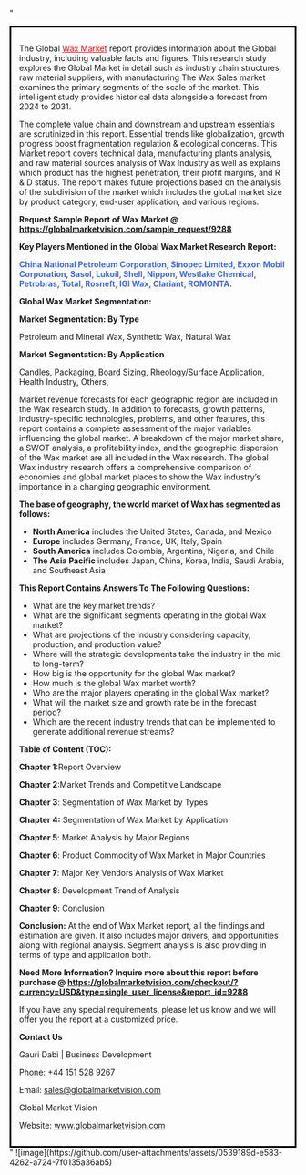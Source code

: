 "<div style='border: 3px solid black; padding: 1em;'>

The Global <a style='color: #ff0000;' href='https://globalmarketvision.com/reports/global-wax-market/9288'>Wax Market</a> report provides information about the Global industry, including valuable facts and figures. This research study explores the Global Market in detail such as industry chain structures, raw material suppliers, with manufacturing The Wax Sales market examines the primary segments of the scale of the market. This intelligent study provides historical data alongside a forecast from 2024 to 2031.

The complete value chain and downstream and upstream essentials are scrutinized in this report. Essential trends like globalization, growth progress boost fragmentation regulation &amp; ecological concerns. This Market report covers technical data, manufacturing plants analysis, and raw material sources analysis of Wax Industry as well as explains which product has the highest penetration, their profit margins, and R &amp; D status. The report makes future projections based on the analysis of the subdivision of the market which includes the global market size by product category, end-user application, and various regions.

<strong>Request Sample Report of Wax Market @</strong><strong> <a style='color: #ff0000;' href='https://globalmarketvision.com/sample_request/9288?utm_source=linkedinPulse&utm_medium=Dhiraj&utm_campaign=SN'><strong>https://globalmarketvision.com/sample_request/9288</strong></a></strong>

<strong>Key Players Mentioned in the Global Wax Market Research Report:</strong>

<strong style='color: #4169e1;'>China National Petroleum Corporation, Sinopec Limited, Exxon Mobil Corporation, Sasol, Lukoil, Shell, Nippon, Westlake Chemical, Petrobras, Total, Rosneft, IGI Wax, Clariant, ROMONTA.

</strong>

<strong>Global Wax Market Segmentation:</strong>

<strong>Market Segmentation: By Type</strong>

Petroleum and Mineral Wax, Synthetic Wax, Natural Wax

<strong>Market Segmentation: By Application</strong>

Candles, Packaging, Board Sizing, Rheology/Surface Application, Health Industry, Others,

Market revenue forecasts for each geographic region are included in the Wax research study. In addition to forecasts, growth patterns, industry-specific technologies, problems, and other features, this report contains a complete assessment of the major variables influencing the global market. A breakdown of the major market share, a SWOT analysis, a profitability index, and the geographic dispersion of the Wax market are all included in the Wax research. The global Wax industry research offers a comprehensive comparison of economies and global market places to show the Wax industry’s importance in a changing geographic environment.

<strong>The base of geography, the world market of Wax has segmented as follows:</strong>
<ul>
  <li><strong>North America</strong> includes the United States, Canada, and Mexico</li>
  <li><strong>Europe</strong> includes Germany, France, UK, Italy, Spain</li>
  <li><strong>South America</strong> includes Colombia, Argentina, Nigeria, and Chile</li>
  <li><strong>The Asia Pacific</strong> includes Japan, China, Korea, India, Saudi Arabia, and Southeast Asia</li>
</ul>
<strong>This Report Contains Answers To The Following Questions:</strong>
<ul>
  <li>What are the key market trends?</li>
  <li>What are the significant segments operating in the global Wax market?</li>
  <li>What are projections of the industry considering capacity, production, and production value?</li>
  <li>Where will the strategic developments take the industry in the mid to long-term?</li>
  <li>How big is the opportunity for the global Wax market?</li>
  <li>How much is the global Wax market worth?</li>
  <li>Who are the major players operating in the global Wax market?</li>
  <li>What will the market size and growth rate be in the forecast period?</li>
  <li>Which are the recent industry trends that can be implemented to generate additional revenue streams?</li>
</ul>
<strong>Table of Content (TOC): </strong>

<strong>Chapter 1</strong>:Report Overview

<strong>Chapter 2</strong>:Market Trends and Competitive Landscape

<strong>Chapter 3</strong>: Segmentation of Wax Market by Types

<strong>Chapter 4:</strong> Segmentation of Wax Market by Application

<strong>Chapter 5</strong>: Market Analysis by Major Regions

<strong>Chapter 6</strong>: Product Commodity of Wax Market in Major Countries

<strong>Chapter 7</strong>: Major Key Vendors Analysis of Wax Market

<strong>Chapter 8</strong>: Development Trend of Analysis

<strong>Chapter 9</strong>: Conclusion

<strong>Conclusion:</strong> At the end of Wax Market report, all the findings and estimation are given. It also includes major drivers, and opportunities along with regional analysis. Segment analysis is also providing in terms of type and application both.

<strong>Need More Information? Inquire more about this report before purchase @ <strong><a style='color: #ff0000;' href='https://globalmarketvision.com/checkout/?currency=USD&type=single_user_license&report_id=9288?utm_source=linkedinPulse&utm_medium=Dhiraj&utm_campaign=SN'>https://globalmarketvision.com/checkout/?currency=USD&type=single_user_license&report_id=9288</a></strong>
</strong>

If you have any special requirements, please let us know and we will offer you the report at a customized price.

<strong>Contact Us</strong>

Gauri Dabi | Business Development

Phone: +44 151 528 9267

Email: <a href='mailto:sales@globalmarketvision.com'>sales@globalmarketvision.com</a>

Global Market Vision

Website: <a href='http://www.globalmarketvision.com/'>www.globalmarketvision.com</a>

</div>"
![image](https://github.com/user-attachments/assets/0539189d-e583-4262-a724-7f0135a36ab5)
